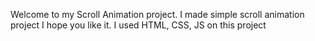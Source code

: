 Welcome to my Scroll Animation project. 
I made simple scroll animation project I hope you like it. 
I used HTML, CSS, JS on this project
